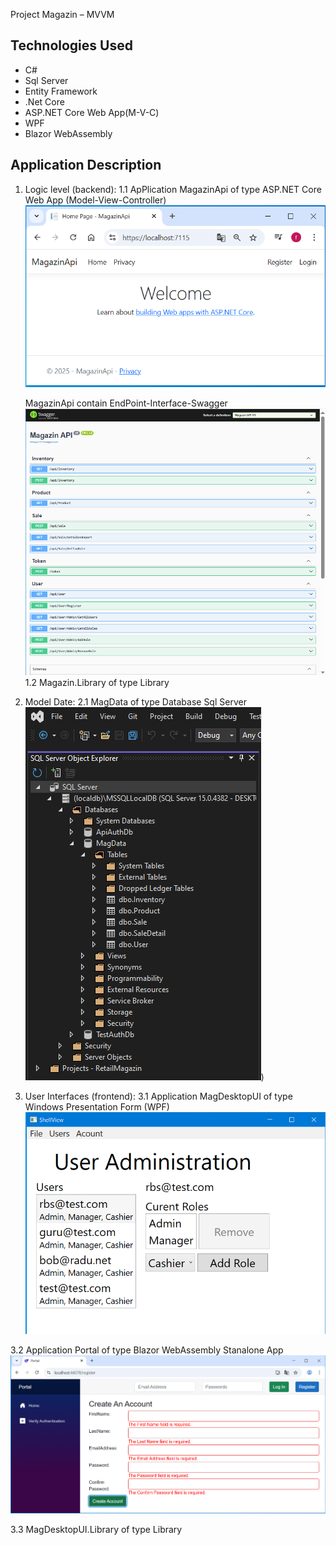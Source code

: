 Project Magazin – MVVM

## Technologies Used
* C#
* Sql Server
* Entity Framework
* .Net Core
* ASP.NET Core Web App(M-V-C)
* WPF
* Blazor WebAssembly 

## Application Description
1. Logic level (backend):
  1.1 ApPlication MagazinApi of type ASP.NET Core Web App (Model-View-Controller)
      ![MagazinApi ready to run](MagazinApi/wwwroot/images/apilayer.PNG)

   MagazinApi contain EndPoint-Interface-Swagger
          ![EndPoint Swagger ready to run](MagazinApi/wwwroot/images/swagger.PNG)
  1.2 Magazin.Library of type Library
   
2. Model Date:
 2.1 MagData of type Database Sql Server
     ![MagData](MagazinApi/wwwroot/images/database.PNG))
   
3. User Interfaces (frontend):
  3.1 Application MagDesktopUI of type Windows Presentation Form (WPF)
      ![MagDesktopUI ready to run](MagazinApi/wwwroot/images/useradministration.PNG)
   
  3.2 Application Portal of type Blazor WebAssembly Stanalone App
     ![Portal ready to run](Portal/wwwroot/images/register.PNG)
     
  3.3 MagDesktopUI.Library of type Library
